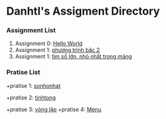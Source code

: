 # Danhtl's Assigment Directory

### Assignment List

1. Assignment 0: [Hello World]()
2. Assignment 1: [phương trình bâc 2](https://github.com/FASTTRACKSE/FFSE1703.JavaCore/blob/master/Assignments/danhtl/MySample1/src/fasttrack/edu/vn/giaiptb2.java)
3. Assignment 1: [tìm số lớn, nhỏ nhất trong mảng](https://github.com/FASTTRACKSE/FFSE1703.JavaCore/blob/master/Assignments/danhtl/vonglap/src/fasttrack/edu/vn/solonnhattrongmang.java)
### Pratise List


   +pratise 1: [sonhonhat](https://github.com/FASTTRACKSE/FFSE1703.JavaCore/blob/master/Assignments/danhtl/MySample1/src/fasttrack/edu/vn/timsonhonhattrong3so.java)
  
   +pratise 2: [tinhtong](https://github.com/FASTTRACKSE/FFSE1703.JavaCore/blob/master/Assignments/danhtl/MySample1/src/fasttrack/edu/vn/tong2so.java)
   
   +pratise 3: [vòng lặp](https://github.com/FASTTRACKSE/FFSE1703.JavaCore/blob/master/Assignments/danhtl/vonglap/src/fasttrack/edu/vn/vonglap.java)
   +pratise 4: [Menu](https://github.com/FASTTRACKSE/FFSE1703.JavaCore/blob/master/Assignments/danhtl/Menucuatoi/src/fasttrack/edu/vn/pratices/Menuvuatoi.java)
